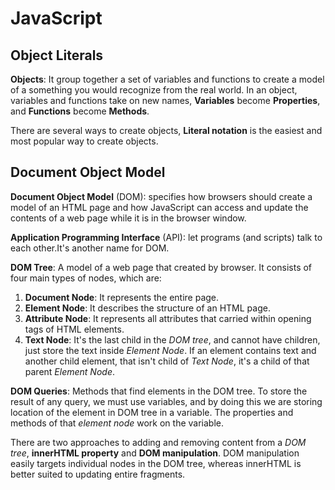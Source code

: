 # JavaScript

## Object Literals

**Objects**: It group together a set of variables and functions to create a model of a something you would recognize from the real world. In an object, variables and functions take on new names, **Variables** become **Properties**, and **Functions** become **Methods**.

There are several ways to create objects, **Literal notation** is the easiest and most popular way to create objects.

## Document Object Model

**Document Object Model** (DOM): specifies how browsers should create a model of an HTML page and how JavaScript can access and update the contents of a web page while it is in the browser window.

**Application Programming Interface** (API): let programs (and scripts) talk to each other.It's another name for DOM.

**DOM Tree**: A model of a web page that created by browser. It consists of four main types of nodes, which are:
1. **Document Node**: It represents the entire page.
2. **Element Node**: It describes the structure of an HTML page.
3. **Attribute Node**: It represents all attributes that carried within opening tags of HTML elements.
4. **Text Node**: It's the last child in the *DOM tree*, and cannot have children, just store the text inside *Element Node*. If an element contains text and another child element, that isn't child of *Text Node*, it's a child of that parent *Element Node*.

**DOM Queries**: Methods that find elements in the DOM tree. To store the result of any query, we must use variables, and by doing this we are storing location of the element in DOM tree in a variable. The properties and methods of that *element node* work on the variable.

There are two approaches to adding and removing content from a *DOM tree*, **innerHTML property** and **DOM manipulation**. DOM manipulation easily targets individual nodes in the DOM tree, whereas innerHTML is better suited to updating entire fragments.